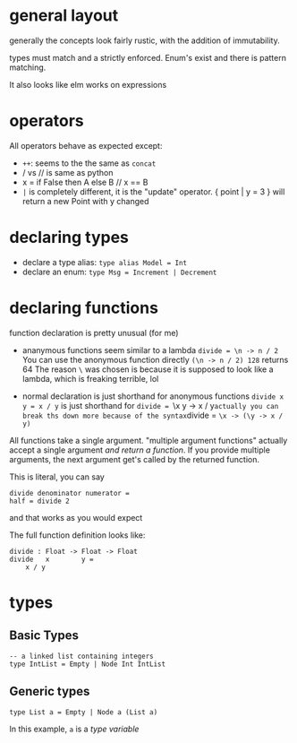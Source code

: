 
# general layout
generally the concepts look fairly rustic, with the addition of immutability.

types must match and a strictly enforced. Enum's exist and there is pattern
matching.

It also looks like elm works on expressions

# operators
All operators behave as expected except:

- `++`: seems to the the same as `concat`
- / vs // is same as python
- x = if False then A else B // x == B
- `|` is completely different, it is the "update" operator.
    { point | y = 3 } will return a new Point with y changed

# declaring types
- declare a type alias: `type alias Model = Int`
- declare an enum: `type Msg = Increment | Decrement`

# declaring functions
function declaration is pretty unusual (for me)
- ananymous functions seem similar to a lambda
    `divide = \n -> n / 2`
    You can use the anonymous function directly
    `(\n -> n / 2) 128` returns 64
    The reason `\` was chosen is because it is supposed to look like a
    lambda, which is freaking terrible, lol

- normal declaration is just shorthand for anonymous functions
    `divide x y = x / y` is just shorthand for
    `divide = `\x y -> x / y`
    actually you can break ths down more because of the syntax
    `divide = `\x -> (\y -> x / y)`

All functions take a single argument. "multiple argument functions" actually accept a
single argument *and return a function*. If you provide multiple arguments, the next
argument get's called by the returned function.

This is literal, you can say
```
divide denominator numerator =
half = divide 2
```

and that works as you would expect

The full function definition looks like:
```
divide : Float -> Float -> Float
divide   x        y =
    x / y
```

# types

## Basic Types
```
-- a linked list containing integers
type IntList = Empty | Node Int IntList
```

## Generic types
```
type List a = Empty | Node a (List a)
```
In this example, `a` is a *type variable*


